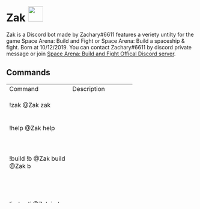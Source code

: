 # Zak <img src="https://cdn.discordapp.com/attachments/424034780200566785/723214083007971449/zak.png" width="40" height="40" />
Zak is a Discord bot made by Zachary#6611 features a veriety untilty for the game Space Arena: Build and Fight or Space Arena: Build a spaceship & fight. Born at 10/12/2019. You can contact Zachary#6611 by discord private message or join <a href="http://discord.gg/spacearena">Space Arena: Build and Fight Offical Discord server</a>.
## Commands
<table style="height: 316px;" width="478">
<tbody>
<tr style="height: 21px;">
<td style="width: 152px; height: 21px;">Command</td>
<td style="width: 152px; height: 21px;">Description</td>
</tr>
<tr style="height: 61px;">
<td style="width: 152px; height: 61px;">
!zak
@Zak zak
</td>
<td style="width: 152px; height: 61px;">&nbsp;</td>
</tr>
<tr style="height: 61px;">
<td style="width: 152px; height: 61px;">
!help
@Zak help
</td>
<td style="width: 152px; height: 61px;">&nbsp;</td>
</tr>
<tr style="height: 121px;">
<td style="width: 152px; height: 121px;">
!build
!b
@Zak build
@Zak b
</td>
<td style="width: 152px; height: 121px;">&nbsp;</td>
</tr>
<tr style="height: 121px;">
<td style="width: 152px; height: 121px;">
!index
!i
@Zak index
@Zak i
</td>
<td style="width: 152px; height: 121px;">&nbsp;</td>
</tr>
<tr style="height: 121px;">
<td style="width: 152px; height: 121px;">
!submit
!submitbuild
@Zak submit
@Zak submitbuild
</td>
<td style="width: 152px; height: 121px;">&nbsp;</td>
</tr>
<tr style="height: 61px;">
<td style="width: 152px; height: 61px;">
!info
@Zak info
</td>
<td style="width: 152px; height: 61px;">&nbsp;</td>
</tr>
<tr style="height: 61px;">
<td style="width: 152px; height: 61px;">
!unlock
@Zak unlock
</td>
<td style="width: 152px; height: 61px;">&nbsp;</td>
</tr>
<tr style="height: 61px;">
<td style="width: 152px; height: 61px;">
!cost
@Zak cost
</td>
<td style="width: 152px; height: 61px;">&nbsp;</td>
</tr>
<tr style="height: 121px;">
<td style="width: 152px; height: 121px;">
!cell
!layout
@Zak cell
@Zak layout
</td>
<td style="width: 152px; height: 121px;">&nbsp;</td>
</tr>
<tr style="height: 61px;">
<td style="width: 152px; height: 61px;">
!sector
@Zak sector
</td>
<td style="width: 152px; height: 61px;">&nbsp;</td>
</tr>
<tr style="height: 61px;">
<td style="width: 152px; height: 61px;">
!power
@Zak power
</td>
<td style="width: 152px; height: 61px;">&nbsp;</td>
</tr>
<tr style="height: 61px;">
<td style="width: 152px; height: 61px;">
!ship
@Zak ship
</td>
<td style="width: 152px; height: 61px;">&nbsp;</td>
</tr>
<tr style="height: 61px;">
<td style="width: 152px; height: 61px;">
!weapon
!weap
@Zak weapon
@Zak weap
</td>
<td style="width: 152px; height: 61px;">&nbsp;</td>
</tr>
<tr style="height: 61px;">
<td style="width: 152px; height: 61px;">
!guide
@Zak guide
</td>
<td style="width: 152px; height: 61px;">&nbsp;</td>
</tr>
<tr style="height: 21px;">
<td style="width: 152px; height: 21px;">
!upgrade
!upg
@Zak upgrade
</td>
<td style="width: 152px; height: 21px;">&nbsp;</td>
</tr>
<tr style="height: 21px;">
<td style="width: 152px; height: 21px;">
!mod
@Zak mod
</td>
<td style="width: 152px; height: 21px;">&nbsp;</td>
</tr>
<tr style="height: 21px;">
<td style="width: 152px; height: 21px;">
!cou
@Zak cou
</td>
<td style="width: 152px; height: 21px;">&nbsp;</td>
</tr>
<tr style="height: 21px;">
<td style="width: 152px; height: 21px;">
!combo
@Zak combo
</td>
<td style="width: 152px; height: 21px;">&nbsp;</td>
</tr>
<tr style="height: 21px;">
<td style="width: 152px; height: 21px;">
!shipupg
@Zak shipupg
</td>
<td style="width: 152px; height: 21px;">&nbsp;</td>
</tr>
<tr style="height: 21px;">
<td style="width: 152px; height: 21px;">
!time
@Zak time
</td>
<td style="width: 152px; height: 21px;">&nbsp;</td>
</tr>
<tr style="height: 21px;">
<td style="width: 152px; height: 21px;">
!wiki
!wikia
!w
@Zak wiki
@Zak wikia
@Zak w
</td>
<td style="width: 152px; height: 21px;">&nbsp;</td>
</tr>
<tr style="height: 21px;">
<td style="width: 152px; height: 21px;">
!fact
@Zak fact
</td>
<td style="width: 152px; height: 21px;">&nbsp;</td>
</tr>
<tr style="height: 21px;">
<td style="width: 152px; height: 21px;">
!meme
@Zak meme
</td>
<td style="width: 152px; height: 21px;">&nbsp;</td>
</tr>
<tr style="height: 21px;">
<td style="width: 152px; height: 21px;">
!creator
@Zak creator
</td>
<td style="width: 152px; height: 21px;">&nbsp;</td>
</tr>
<tr style="height: 21px;">
<td style="width: 152px; height: 21px;">
!shop
@Zak shop
</td>
<td style="width: 152px; height: 21px;">&nbsp;</td>
</tr>
<tr style="height: 21px;">
<td style="width: 152px; height: 21px;">
!about
@Zak about
</td>
<td style="width: 152px; height: 21px;">&nbsp;</td>
</tr>
<tr style="height: 21px;">
<td style="width: 152px; height: 21px;">
!invite
@Zak invite
</td>
<td style="width: 152px; height: 21px;">&nbsp;</td>
</tr>
<tr style="height: 21px;">
<td style="width: 152px; height: 21px;">
!prefix
@Zak prefix
</td>
<td style="width: 152px; height: 21px;">&nbsp;</td>
</tr>
</tbody>
</table>
